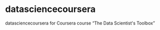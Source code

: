 datasciencecoursera
===================

datasciencecoursera for Coursera course “The Data Scientist's Toolbox”
